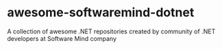 # awesome-softwaremind-dotnet
A collection of awesome .NET repositories created by community of .NET developers at Software Mind company
